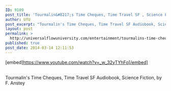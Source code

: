 ```yaml
---
ID: 9109
post_title: 'Tourmalin&#8217;s Time Cheques, Time Travel SF , Science Fiction, by F. Anstey'
author: UfU
post_excerpt: "Tourmalin's Time Cheques, Time Travel SF Audiobook, Science Fiction, by F. Anstey"
layout: post
permalink: >
  http://universalflowuniversity.com/entertainment/tourmalins-time-cheques-time-travel-sf-science-fiction-by-f-anstey/
published: true
post_date: 2014-03-14 12:11:53
---
```

[embed]https://www.youtube.com/watch?v=_w_32yTYhFo[/embed]</br></br>
<p>Tourmalin's Time Cheques, Time Travel SF Audiobook, Science Fiction, by F. Anstey</p>